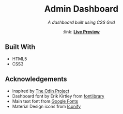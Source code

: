 <h1 align="center">Admin Dashboard</h1>

<p align="center"><em>A dashboard built using CSS Grid</em></p>
<p align="center">:link: <a href="https://skharat8.github.io/admin-dashboard"><strong>Live Preview</strong></a></p>

## Built With

- HTML5
- CSS3

## Acknowledgements

- Inspired by [The Odin Project](https://www.theodinproject.com/lessons/node-path-intermediate-html-and-css-admin-dashboard)
- Dashboard font by Erik Kirtley from [fontlibrary](https://fontlibrary.org/en/font/echotopia)
- Main text font from [Google Fonts](https://fonts.google.com/specimen/Roboto+Slab)
- Material Design icons from [Iconify](https://icon-sets.iconify.design/mdi/)
